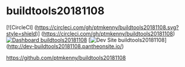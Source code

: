 # buildtools20181108

[![CircleCI]
(https://circleci.com/gh/ptmkenny/buildtools20181108.svg?style=shield)]
(https://circleci.com/gh/ptmkenny/buildtools20181108)
[![Dashboard buildtools20181108](https://img.shields.io/badge/dashboard-buildtools20181108-yellow.svg)](https://dashboard.pantheon.io/sites/67c257fe-6d96-45d7-ac75-ffa269d11175#dev/code)
[![Dev Site buildtools20181108](https://img.shields.io/badge/site-buildtools20181108-blue.svg)]
(http://dev-buildtools20181108.pantheonsite.io/)


https://github.com/ptmkenny/buildtools20181108
